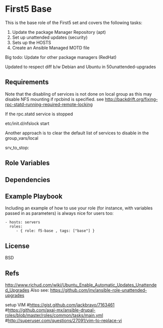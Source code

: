 First5 Base
=========

This is the base role of the First5 set and covers the following tasks:
1. Update the package Manager Repository (apt)
2. Set up unattended updates (security)
3. Sets up the HOSTS
4. Create an Ansible Managed MOTD file

Big todo: Update for other package managers (RedHat)

Updated to respect diff b/w Debian and Ubuntu in 50unattended-upgrades

Requirements
------------
Note that the disabling of services is not done on local group
as this may disable NFS mounting if rpcbind is specified.
see http://backdrift.org/fixing-rpc-statd-running-required-remote-locking

If the rpc.statd service is stopped

etc/init.d/nfslock start

Another approach is to clear the default list of services to disable in the group_vars/local

srv_to_stop:

Role Variables
--------------


Dependencies
------------


Example Playbook
----------------

Including an example of how to use your role (for instance, with variables passed in as parameters) is always nice for users too:

    - hosts: servers
      roles:
         - { role: f5-base , tags: ["base"] }

License
-------

BSD

Refs
------------------

http://www.richud.com/wiki/Ubuntu_Enable_Automatic_Updates_Unattended_Upgrades
Also see:
https://github.com/jnv/ansible-role-unattended-upgrades

setup VIM
#https://gist.github.com/jackbravo/7163461
#https://github.com/axai-mx/ansible-drupal-roles/blob/master/roles/common/tasks/main.yml
#http://superuser.com/questions/27091/vim-to-replace-vi
